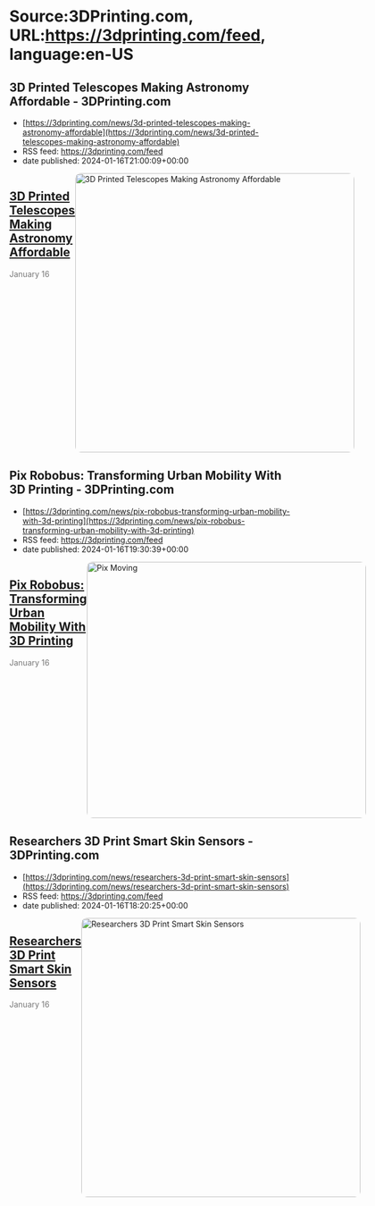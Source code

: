 # Source:3DPrinting.com, URL:https://3dprinting.com/feed, language:en-US

## 3D Printed Telescopes Making Astronomy Affordable - 3DPrinting.com
 - [https://3dprinting.com/news/3d-printed-telescopes-making-astronomy-affordable](https://3dprinting.com/news/3d-printed-telescopes-making-astronomy-affordable)
 - RSS feed: https://3dprinting.com/feed
 - date published: 2024-01-16T21:00:09+00:00

<div style="display: flex;"><div><h2><a href="https://3dprinting.com/news/3d-printed-telescopes-making-astronomy-affordable/" target="_blank">3D Printed Telescopes Making Astronomy Affordable</a></h2><span style="color: #777; font-size: 14px; margin-top: auto;">January 16</span></div><div><img alt="3D Printed Telescopes Making Astronomy Affordable" class="attachment-singular-featured-thumb size-singular-featured-thumb wp-post-image" height="500" src="https://3dprinting.com/wp-content/uploads/87349498049-500x500.webp" style="border-radius: 10px; overflow: hidden;" width="500" /></div></div>

## Pix Robobus: Transforming Urban Mobility With 3D Printing - 3DPrinting.com
 - [https://3dprinting.com/news/pix-robobus-transforming-urban-mobility-with-3d-printing](https://3dprinting.com/news/pix-robobus-transforming-urban-mobility-with-3d-printing)
 - RSS feed: https://3dprinting.com/feed
 - date published: 2024-01-16T19:30:39+00:00

<div style="display: flex;"><div><h2><a href="https://3dprinting.com/news/pix-robobus-transforming-urban-mobility-with-3d-printing/" target="_blank">Pix Robobus: Transforming Urban Mobility With 3D Printing</a></h2><span style="color: #777; font-size: 14px; margin-top: auto;">January 16</span></div><div><img alt="Pix Moving" class="attachment-singular-featured-thumb size-singular-featured-thumb wp-post-image" height="459" src="https://3dprinting.com/wp-content/uploads/image1-1-500x459.gif" style="border-radius: 10px; overflow: hidden;" width="500" /></div></div>

## Researchers 3D Print Smart Skin Sensors - 3DPrinting.com
 - [https://3dprinting.com/news/researchers-3d-print-smart-skin-sensors](https://3dprinting.com/news/researchers-3d-print-smart-skin-sensors)
 - RSS feed: https://3dprinting.com/feed
 - date published: 2024-01-16T18:20:25+00:00

<div style="display: flex;"><div><h2><a href="https://3dprinting.com/news/researchers-3d-print-smart-skin-sensors/" target="_blank">Researchers 3D Print Smart Skin Sensors</a></h2><span style="color: #777; font-size: 14px; margin-top: auto;">January 16</span></div><div><img alt="Researchers 3D Print Smart Skin Sensors" class="attachment-singular-featured-thumb size-singular-featured-thumb wp-post-image" height="500" src="https://3dprinting.com/wp-content/uploads/image4-63-500x500.png" style="border-radius: 10px; overflow: hidden;" width="500" /></div></div>


